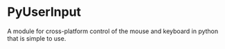 PyUserInput
===========

A module for cross-platform control of the mouse and keyboard in python that is simple to use.
